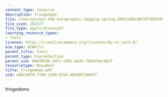 ```yaml
---
content_type: resource
description: fringedemo
file: /courses/mas-450-holographic-imaging-spring-2003/dd8c407df78015699154803d071984ff_fringedemo.pdf
file_size: 282577
file_type: application/pdf
learning_resource_types:
- Tools
license: https://creativecommons.org/licenses/by-nc-sa/4.0/
ocw_type: OCWFile
parent_title: Tools
parent_type: CourseSection
parent_uid: 048705dd-34fc-c893-8a35-7b8af4ec4b2f
resourcetype: Document
title: fringedemo.pdf
uid: dd8c407d-f780-1569-9154-803d071984ff
---
```

fringedemo
